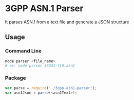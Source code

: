 # 3GPP ASN.1 Parser

It parses ASN.1 from a text file and generate a JSON structure

## Usage

### Command Line

```sh
node parser <file_name>
# ex: node parser 36331-f10.asn1
```

### Package

```js
var parse = require('./3gpp-asn1-parser');
var asn1Json = parse(<asn1Text>);
```

